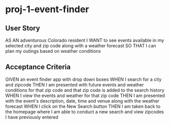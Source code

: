# proj-1-event-finder

## User Story

AS AN adventurous Colorado resident 
I WANT to see events available in my selected city and zip code along with a weather forecast
SO THAT I can plan my outings based on weather conditions

## Acceptance Criteria 

GIVEN an event finder app with drop down boxes
WHEN I search for a city and zipcode
THEN I am presented with future events and weather conditions for that zip code and that zip code is added to the search history
WHEN I view the events and weather for that zip code
THEN I am presented with the event's description, date, time and venue along with the weather forecast
WHEN I click on the New Search button
THEN I am taken back to the homepage where I am able to conduct a new search and view zipcodes I have previously entered







